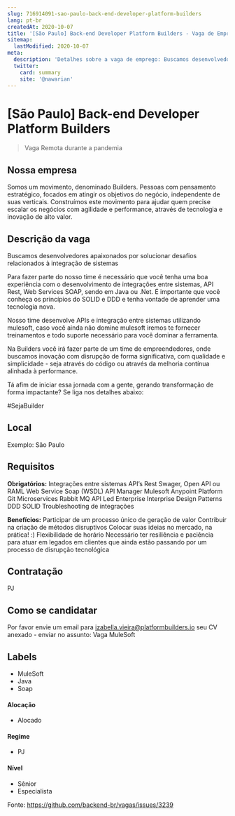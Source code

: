 ```yaml
---
slug: 716914091-sao-paulo-back-end-developer-platform-builders
lang: pt-br
createdAt: 2020-10-07
title: '[São Paulo] Back-end Developer Platform Builders - Vaga de Emprego'
sitemap:
  lastModified: 2020-10-07
meta:
  description: 'Detalhes sobre a vaga de emprego: Buscamos desenvolvedores apaixonados por solucionar desafios relacionados à integração de sistemas Para fazer parte do nosso time é necessário que você tenha uma boa experiência com o desenvolvimento de integrações entre sistemas, API Rest, Web Services SOAP, sendo em Java ou .Net. É importante que você conheça os princípios do SOLID e DDD e tenha vontade de aprender uma tecnologia nova. Nosso time desenvolve APIs e integração entre sistemas utilizando mulesoft, caso você ainda não domine mulesoft iremos te fornecer treinamentos e todo suporte necessário para você dominar a ferramenta. Na Builders você irá fazer parte de um time de empreendedores, onde buscamos inovação com disrupção de forma significativa, com qualidade e simplicidade - seja através do código ou através da melhoria contínua alinhada à performance.  Tá afim de iniciar essa jornada com a gente, gerando transformação de forma impactante? Se liga nos detalhes abaixo: #SejaBuilder'
  twitter:
    card: summary
    site: '@nawarian'
---
```


# [São Paulo] Back-end Developer Platform Builders

<!--
==================================================
Caso a vaga for remoto durante a pandemia informar no texto "Remoto durante o covid"
==================================================
-->
<!-- 
==================================================
POR FAVOR, SÓ POSTE SE A VAGA FOR PARA BACK-END!

Não faça distinção de gênero no título da vaga.

Use: "Back-End Developer" ao invés de 
"Desenvolvedor Back-End" \o/

Exemplo: `[São Paulo] Back-End Developer @ NOME DA EMPRESA`
==================================================
-->
<!--
==================================================
Caso a vaga for remoto durante a pandemia deixar a linha abaixo
==================================================
-->
> Vaga Remota durante a pandemia

## Nossa empresa

Somos um movimento, denominado Builders. Pessoas com pensamento estratégico, focados em atingir os objetivos do negócio, independente de suas verticais. Construímos este movimento para ajudar quem precise escalar os negócios com agilidade e performance, através de tecnologia e inovação de alto valor.

## Descrição da vaga

Buscamos desenvolvedores apaixonados por solucionar desafios relacionados à integração de sistemas

Para fazer parte do nosso time é necessário que você tenha uma boa experiência com o desenvolvimento de integrações entre sistemas, API Rest, Web Services SOAP, sendo em Java ou .Net. É importante que você conheça os princípios do SOLID e DDD e tenha vontade de aprender uma tecnologia nova.

Nosso time desenvolve APIs e integração entre sistemas utilizando mulesoft, caso você ainda não domine mulesoft iremos te fornecer treinamentos e todo suporte necessário para você dominar a ferramenta.

Na Builders você irá fazer parte de um time de empreendedores, onde buscamos inovação com disrupção de forma significativa, com qualidade e simplicidade - seja através do código ou através da melhoria contínua alinhada à performance. 

Tá afim de iniciar essa jornada com a gente, gerando transformação de forma impactante? Se liga nos detalhes abaixo:

#SejaBuilder

## Local

Exemplo: São Paulo 
## Requisitos

**Obrigatórios:**
Integrações entre sistemas
API’s Rest
Swager, Open API ou RAML
Web Service Soap (WSDL)
API Manager
Mulesoft
Anypoint Platform
Git
Microservices
Rabbit MQ
API Led
Enterprise Interprise  Design Patterns
DDD
SOLID
Troubleshooting de integrações


**Benefícios:**
Participar de um processo único de geração de valor
Contribuir na criação de métodos disruptivos
Colocar suas ideias no mercado, na prática! :)
Flexibilidade de horário
Necessário ter resiliência e paciência para atuar em legados em clientes que ainda estão passando por um processo de disrupção tecnológica



## Contratação

PJ 

## Como se candidatar

Por favor envie um email para izabella.vieira@platformbuilders.io seu CV anexado - enviar no assunto: Vaga MuleSoft



## Labels
<!-- retire os labels que não fazem sentido à vaga -->
- MuleSoft
- Java
- Soap

#### Alocação
- Alocado


#### Regime

- PJ

#### Nível

- Sênior
- Especialista




Fonte: https://github.com/backend-br/vagas/issues/3239